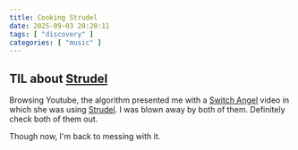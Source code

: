 ```yaml
---
title: Cooking Strudel
date: 2025-09-03 20:20:11
tags: [ "discovery" ]
categories: [ "music" ]
---
```


## TIL about [Strudel](https://strudel.cc)

Browsing Youtube, the algorithm presented me with a [Switch Angel](https://www.youtube.com/@Switch-Angel) video in which she was using [Strudel](https://strudel.cc). I was blown away by both of them. Definitely check both of them out.

Though now, I'm back to messing with it.
